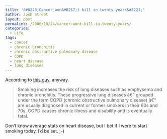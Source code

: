 ```yaml
---
title: '&#8220;Cancer won&#8217;t kill in twenty years&#8221;'
author: Josh Street
layout: post
permalink: /2006/10/24/cancer-wont-kill-in-twenty-years/
categories:
  - Life
tags:
  - cancer
  - chronic bronchitis
  - chronic obstructive pulmonary disease
  - COPD
  - heart disease
  - lung diseases
---
```

According to [this guy][1], anyway.

> Smoking increases the risk of lung diseases such as emphysema and chronic bronchitis. These progressive lung diseases â€“ grouped under the term COPD (chronic obstructive pulmonary disease) â€“ are usually diagnosed in current or former smokers in their 60s and 70s. COPD causes chronic illness and disability and is eventually fatal.

Don&#8217;t know average stats on heart disease, but I bet if I were to start smoking today, I&#8217;d be set. ;-)

 [1]: http://www.smh.com.au/news/science/cancer-wont-kill-in-20-years/2006/10/24/1161455711286.html